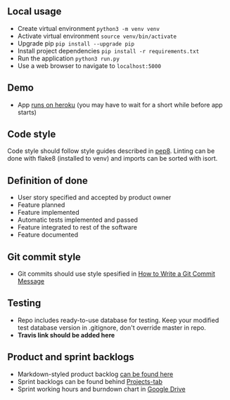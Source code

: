 ## Local usage

   * Create virtual environment `python3 -m venv venv`
   * Activate virtual environment `source venv/bin/activate`
   * Upgrade pip `pip install --upgrade pip`
   * Install project dependencies `pip install -r requirements.txt`
   * Run the application `python3 run.py`
   * Use a web browser to navigate to `localhost:5000`

## Demo
- App [runs on heroku](https://tuho-lukuvinkkikirjasto.herokuapp.com/) (you may have to wait for a short while before app starts)

## Code style

Code style should follow style guides described in [pep8](https://www.python.org/dev/peps/pep-0008/). Linting can be done with flake8 (installed to venv) and imports can be sorted with isort.


## Definition of done
- User story specified and accepted by product owner
- Feature planned
- Feature implemented
- Automatic tests implemented and passed
- Feature integrated to rest of the software
- Feature documented

## Git commit style
- Git commits should use style spesified in [How to Write a Git Commit Message](https://chris.beams.io/posts/git-commit/)

## Testing
- Repo includes ready-to-use database for testing. Keep your modified test database version in .gitignore, don't override master in repo.
- **Travis link should be added here**

## Product and sprint backlogs
- Markdown-styled product backlog [can be found here](https://github.com/otahontas/tuho/blob/master/documentation/productbacklog.md)
- Sprint backlogs can be found behind [Projects-tab](https://github.com/otahontas/tuho/projects)
- Sprint working hours and burndown chart in [Google Drive](https://docs.google.com/spreadsheets/d/1mZTxDfF5NAi7l06G1bbRIsrdH6kzyGXTUGnV5ptv-mw/edit?usp=sharing)
